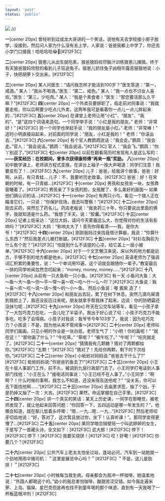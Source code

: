 ```yaml
---
layout: 'post'
status: 'public'
---
```

![](https://inz.oss-cn-beijing.aliyuncs.com/Images/Pixabay/beach-3121393.png)
<audio src="https://inz.oss-cn-beijing.aliyuncs.com/Audios/128kbit/%E6%98%9F%E6%98%9F%E5%9C%A8%E5%94%B1%E6%AD%8C%EF%BC%88%E7%BA%AF%E9%9F%B3%E4%B9%90%EF%BC%89%20-%20CMJ.mp3" autoplay loop></audio>
/// <audio src="https://pan.besunny.life/%E7%B4%A0%E6%9D%90/Audios/128kbit/%E6%98%9F%E6%98%9F%E5%9C%A8%E5%94%B1%E6%AD%8C%EF%BC%88%E7%BA%AF%E9%9F%B3%E4%B9%90%EF%BC%89%20-%20CMJ.mp3" autoplay loop></audio>

**一**[center 20px]
曾经听到过成龙大哥讲的一个笑话，说他有天去学校接小房子放学，没接到，然后问人家为什么没有去上学，人家说：爸爸我都上中学了，你还去小学门口接我！哈哈哈哈😂🤒️[#212F3C]

**二**[center 20px]
狼崽儿从出生就吃素，狼爸狼妈绞尽脑汁训练狼崽儿捕猎。终于有天狼爸狼妈欣慰的看到儿子狂追兔子。狼崽儿抓住兔子凶相毕露恶狠狠地说：小子，快把胡萝卜交出来。[#212F3C]

**三**[center 20px]
某人问医生：“请问我怎样才能活到100岁？”医生答道：“第一，戒酒。” 某人：“我从不喝酒。”医生：“第二，戒色。” 某人：“我一点也不讨女人喜欢。”医生：“第三，少吃肉。” 某人：“我是个素食者！”医生：“那您要活那么久干嘛？”[#212F3C]
**四**[center 20px]
一个外卖员要辞职了，临走前对同事说：“我就要走啦，你以后啊要少吃点儿外卖，这两年我可是看着你一点儿一点儿胖起来的…”[#212F3C]
**五**[center 20px]
在课堂上老师让用“小红”、“朋友”、“我的”、“是”这四个词语来造句。一个同学举手说：“小红是我的朋友。” 老师：“非常好！” [#212F3C]
另一个同学也举起手说：“我的朋友是小红。” 老师：“非常棒！” 这时小明直接站起来，对前面的同学说：“朋友，小红是我的！” 老师：“你滚出去…”[#212F3C]
**六**[center 20px]
有个官人教鹦鹉说话：“我会走。”鹦鹉：“我会走。”官人：“我会说话。”鹦鹉：“我会说话。”[#212F3C]
官人：“我会飞。”鹦鹉：“你丫别逗了。”[#212F3C]
**七**[center 20px]
以前在翻看简历时发现有人是这么写的：**——获奖经历：在校期间，曾多次获得康师傅“再来一瓶”奖励。**
**八**[center 20px]
初中数学课上，老师讲方程式变换，在讲台上袖子一挽大声喝道：同学们注意！我要变形了！…[#212F3C]
**九**[center 20px]
儿子：爸爸，给我讲个故事。爸爸：好啊，从前，有只青蛙... 儿子：不，我要听历史故事。[#212F3C]
爸爸：好！在宋朝的时候，有一只青蛙...[#212F3C]
**十**[center 20px]
男孩和女孩坐一块，女孩靠窗睡着了。[#212F3C]
男孩亲了下女孩的脸，女孩醒了，多么美好的画面～ 如果他们俩认识的话...[#212F3C]
**十一**[center 20px]
有两只小鸟，看见一个猎人正在瞄准它们，一只说：“你保护现场，我去叫警察！”[#212F3C]
**十二**[center 20px]
刚去买药，突然忘了药名儿。药店老板说：“我卖药三十年，你只要说出里面的俩字，我就知道是什么药。“我想了半天，说：“胶囊。”[#212F3C]
**十三**[center 20px]
记者上街采访：“这位大妈，请问今天雾霾这么大，你觉得对你的生活有影响吗？”[#212F3C]
大妈：“影响太大了！首先你得看清——我，是你大爷！”[#212F3C]
**十四**[center 20px]
刚刚我妈过来找我借计算器，我说：“你算什么东西？”然后我差点儿被打断腿。[#212F3C]
**十五**[center 20px]
“衬衫左胸前为什么有个兜？”[#212F3C]
“怕提到什么不该提的心凉，给它盖上一层小被单。”[#212F3C]
**十六**[center 20px]
对于一个文艺懒汉来说，床以外的地方都是远方，手够不到的地方都是他乡。[#212F3C]
**十七**[center 20px]
英语老师为了强调词汇积累的重要性，说：“一个单词用10遍，这个词就会跟随你一辈子。”教室最后一排的同学听闻忽然念叨起来：“money, money, money……”[#212F3C]
**十八**[center 20px]
从前有一只大鱼和一只小鱼。[#212F3C]
有一天 小鱼问大鱼：大～鱼～大～鱼～你～平～常～喜～欢～吃～什～么～吖？[#212F3C]
大鱼说：我～喜～欢～吃～说～话～慢～的～小～鱼。
然后小鱼说：喔 酱紫 造了！[#212F3C]
**十八**[center 20px]
和朋友出去玩，累了在树下休息。突然几滴鸟屎滴到我脸上了，我还没反应过来呢，朋友就拿手帮我抹了起来，边说：你的防晒霜还没抹匀呢...[#212F3C]
**十九**[center 20px]
昨天在公交车站等车，看见一小孩子拿了一大包巧克力在吃，一会儿吃了半袋子。我出于好心说了句：小孩子巧克力不能多吃，吃多了会得病。小孩子对我说：我爷爷今年103岁了。我说：因为吃巧克力？小孩说：不是，因为他从来不管闲事～[#212F3C]
**二十**[center 20px]
老师叫同学们画画，只见小明的作业是一张白纸，老师生气了：“小明！你的画呢！” “就在这！” “那你画了什么？” “牛吃草。” “草呢？” “被牛吃了。” “牛呢？” “吃完就走了。[#212F3C]
**二十一**[center 20px]
“猜猜我有几颗糖？猜对了两颗都给你。”[#212F3C]
 “五颗！”[#212F3C]
 “猜对了！先给你两颗，剩下的下次给你。”[#212F3C]
**二十二**[center 20px]
小蚯蚓对妈妈说:"爸爸去干什么了?"[#212F3C]
蚯蚓妈妈说:"你爸爸钓鱼去了!"[#212F3C]
**二十三**[center 20px]
小王在十层人事部门工作，前不久，被调到九层行政部门去了。小王同学打电话到人事部门找他：“小王在么？”接电话同事说：“小王已经不在人事了。”小王同学：“啊啊？！什么时候的事啊，我怎么不知道，还没来得及送他呢？” “没关系，你可以去下面找他啊……”[#212F3C]
**二十三**[center 20px]
去庙里求签，抽了个凶，于是扔掉又抽了一次：大吉。[#212F3C]
果然，命运掌握在自己手里。[#212F3C]
**二十四**[center 20px]
讲一个真实的笑话：某天上历史课，一同学在那睡觉，被老师发现了，就让他起来回答问题：“你回答一下，五四运动是哪一年发生的？”，他哪会知道，就在那儿低着头哼唧：“嗯…一九…嗯…一九…”[#212F3C]
然后老师咬牙切齿地说：“好，答对了，这次暂且放过你，坐下！认真听课！”。那同学变得更懵了...[#212F3C]
**二十五**[center 20px]
某同学暗恋隔壁班一个叫武婷婷的女生，于是写了一首藏头诗，全文如下：[#212F3C]
武大郎！[#212F3C]
停下！[#212F3C]
停下！[#212F3C]
我要买烧饼！[#212F3C]
哎！好嘞！[#212F3C]
你要几个？[#212F3C]

**二十六**[center 20px]
公共汽车上老太太怕坐过站，逢站必问，汽车到一站她就一个劲地用雨伞捅司机：＂这里是展览中心吗？＂[#212F3C]
＂不是，这儿是肋排！＂[#212F3C]

**二十七**[center 20px]
小时候每当我生病，母亲都会为我冲一杯咖啡，她温柔地说：“外国人都喝这个的。”幼小的我总害怕咖啡，酸甜苦涩交错。如今我走遍米萝、上岛、猫屎、星巴克但是再也找不到童年喝的那个味道，直到有一天我喝了一杯板蓝根冲剂！[#212F3C]